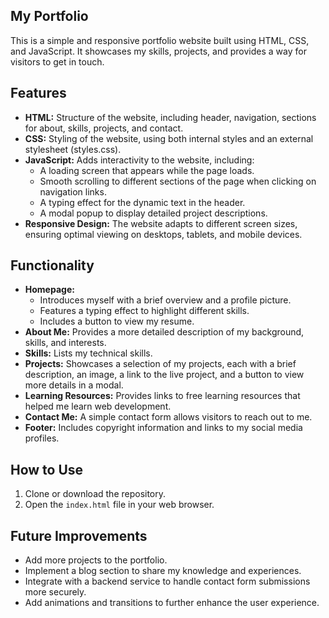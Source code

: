 ## My Portfolio

This is a simple and responsive portfolio website built using HTML, CSS, and JavaScript. It showcases my skills, projects, and provides a way for visitors to get in touch.

## Features

- **HTML:** Structure of the website, including header, navigation, sections for about, skills, projects, and contact.
- **CSS:** Styling of the website, using both internal styles and an external stylesheet (styles.css).
- **JavaScript:** Adds interactivity to the website, including:
    - A loading screen that appears while the page loads.
    - Smooth scrolling to different sections of the page when clicking on navigation links.
    - A typing effect for the dynamic text in the header.
    - A modal popup to display detailed project descriptions.
- **Responsive Design:**  The website adapts to different screen sizes, ensuring optimal viewing on desktops, tablets, and mobile devices.

## Functionality

- **Homepage:**
    - Introduces myself with a brief overview and a profile picture.
    - Features a typing effect to highlight different skills.
    - Includes a button to view my resume.
- **About Me:** Provides a more detailed description of my background, skills, and interests.
- **Skills:** Lists my technical skills.
- **Projects:** Showcases a selection of my projects, each with a brief description, an image, a link to the live project, and a button to view more details in a modal.
- **Learning Resources:** Provides links to free learning resources that helped me learn web development. 
- **Contact Me:**  A simple contact form allows visitors to reach out to me.
- **Footer:**  Includes copyright information and links to my social media profiles.

## How to Use

1. Clone or download the repository.
2. Open the `index.html` file in your web browser.

## Future Improvements

- Add more projects to the portfolio.
- Implement a blog section to share my knowledge and experiences.
- Integrate with a backend service to handle contact form submissions more securely.
- Add animations and transitions to further enhance the user experience.
